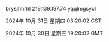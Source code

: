 brysjhhrhl 219.139.197.74 yqqlmgsycl

2024年 10月 31日 星期四 03:20:02 CST

2024年 10月 30日 星期三 19:20:02 GMT
